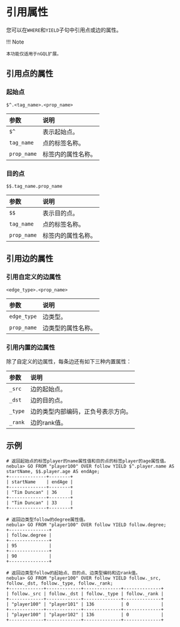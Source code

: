 # 引用属性

您可以在`WHERE`和`YIELD`子句中引用点或边的属性。

!!! Note

    本功能仅适用于nGQL扩展。

## 引用点的属性

### 起始点

```ngql
$^.<tag_name>.<prop_name>
```

|参数|说明|
|:----------|:-----------------|
|`$^`       |表示起始点。        |
|`tag_name` |点的标签名称。   |
|`prop_name`|标签内的属性名称。|

### 目的点

```ngql
$$.tag_name.prop_name
```

|参数|说明|
|:----------|:-----------------|
|`$$`       |表示目的点。        |
|`tag_name` |点的标签名称。   |
|`prop_name`|标签内的属性名称。|

## 引用边的属性

### 引用自定义的边属性

```ngql
<edge_type>.<prop_name>
```

|参数|说明|
|:----------|:------------------|
|`edge_type`|边类型。            |
|`prop_name` |边类型的属性名称。|

### 引用内置的边属性

除了自定义的边属性，每条边还有如下三种内置属性：

|参数|说明|
|:----------|:------------------|
|`_src`|边的起始点。           |
|`_dst`|边的目的点。|
|`_type`|边的类型内部编码，正负号表示方向。|
|`_rank`|边的rank值。|

## 示例

```ngql
# 返回起始点的标签player的name属性值和目的点的标签player的age属性值。
nebula> GO FROM "player100" OVER follow YIELD $^.player.name AS startName, $$.player.age AS endAge;
+--------------+--------+
| startName    | endAge |
+--------------+--------+
| "Tim Duncan" | 36     |
+--------------+--------+
| "Tim Duncan" | 33     |
+--------------+--------+

# 返回边类型follow的degree属性值。
nebula> GO FROM "player100" OVER follow YIELD follow.degree;
+---------------+
| follow.degree |
+---------------+
| 95            |
+---------------+
| 90            |
+---------------+

# 返回边类型follow的起始点、目的点、边类型编码和边rank值。
nebula> GO FROM "player100" OVER follow YIELD follow._src, follow._dst, follow._type, follow._rank;
+-------------+-------------+--------------+--------------+
| follow._src | follow._dst | follow._type | follow._rank |
+-------------+-------------+--------------+--------------+
| "player100" | "player101" | 136          | 0            |
+-------------+-------------+--------------+--------------+
| "player100" | "player102" | 136          | 0            |
+-------------+-------------+--------------+--------------+
```